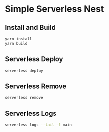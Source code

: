 # Simple Serverless Nest

## Install and Build
```bash
yarn install
yarn build
```

## Serverless Deploy
```bash
serverless deploy
```

## Serverless Remove
```bash
serverless remove
```

## Serverless Logs
```bash
serverless logs --tail -f main
```